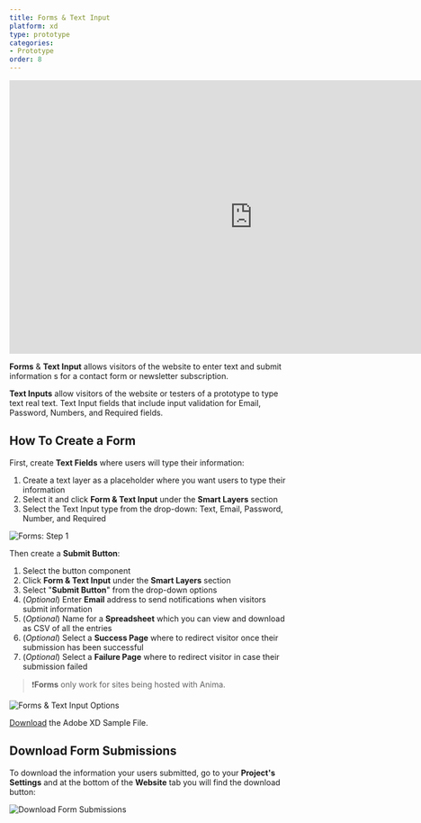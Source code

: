 ```yaml
---
title: Forms & Text Input
platform: xd
type: prototype
categories: 
- Prototype
order: 8
---
```

<iframe width="864" height="486" src="https://www.youtube.com/embed/HJ0QmXq3m6c" frameborder="0" allow="accelerometer; autoplay; encrypted-media; gyroscope; picture-in-picture" allowfullscreen></iframe>


**Forms** & **Text Input** allows visitors of the website to enter text and submit information s for a contact form or newsletter subscription.

**Text Inputs** allow visitors of the website or testers of a prototype to type text real text. Text Input fields that include input validation for Email, Password, Numbers, and Required fields.

## How To Create a Form

First, create **Text Fields** where users will type their information:
 1. Create a text layer as a placeholder where you want users to type their information
 2. Select it and click **Form & Text Input** under the **Smart Layers** section
 3. Select the Text Input type from the drop-down: Text, Email, Password, Number, and Required 


![Forms: Step 1](https://p46.f4.n0.cdn.getcloudapp.com/items/eDuxNKP4/Text%20Input%402x.png?v=dec0d2a43e6af0ba2bfbbcb370e6c974)

 
Then create a **Submit Button**:
 1. Select the button component
 2. Click **Form & Text Input** under the **Smart Layers** section
 3. Select "**Submit Button**" from the drop-down options
 4. (*Optional*)  Enter **Email** address to send notifications when visitors submit information
 5. (*Optional*)  Name for a **Spreadsheet** which you can view and download as CSV of all the entries
 6. (*Optional*)  Select a **Success Page**    where to redirect visitor once their submission has been successful
 7. (*Optional*) Select a **Failure Page** where to redirect visitor in case their submission failed

> ❗️**Forms** only work for sites being hosted with Anima.

![Forms & Text Input Options](https://p46.f4.n0.cdn.getcloudapp.com/items/9ZuEBen4/Forms%20%26amp%3B%20Text%20Input%20modals%402x.png?v=7044fd4af9609d384ffe74a0a45ae193)

[Download]( https://anima-uploads.s3.amazonaws.com/projects/5e947f1e0d8ddf58dbc04d1d/files/anima-xd-prototype-foodies.xd "Download Sample File") the Adobe XD Sample File.

## Download Form Submissions
To download the information your users submitted, go to your **Project's Settings** and at the bottom of the **Website** tab you will find the download button:

![Download Form Submissions](https://cl.ly/840d6a107f67/Download%252520forms.png)
